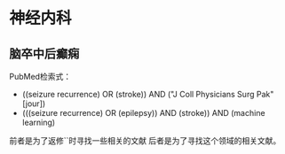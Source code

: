 # 神经内科

## 脑卒中后癫痫

PubMed检索式：
- ((seizure recurrence) OR (stroke)) AND ("J Coll Physicians Surg Pak"[jour])
- (((seizure recurrence) OR (epilepsy)) AND (stroke)) AND (machine learning)

前者是为了返修``时寻找一些相关的文献
后者是为了寻找这个领域的相关文献。


